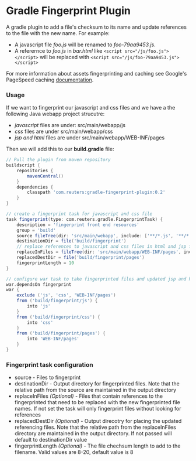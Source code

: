 # Gradle Fingerprint Plugin 

A gradle plugin to add a file's checksum to its name and update references to the file with the new name.
For example: 
* A javascript file *foo.js* will be renamed to *foo-79aa9453.js*.
* A referernce to *foo.js* in *bar.html* like `<script src="/js/foo.js"></script>` will be replaced with `<script src="/js/foo-79aa9453.js"></script>`

For more information about assets fingerprinting and caching see Google's PageSpeed caching [documentation](https://developers.google.com/speed/docs/best-practices/caching).

### Usage 
If we want to fingerprint our javascript and css files and we have a the following Java webapp project strucutre:
* *javascript* files are under: src/main/webapp/js
* *css* files are under src/main/webapp/css
* *jsp and html* files are under src/main/webapp/WEB-INF/pages

Then we will add this to our **build.gradle** file:

```groovy
// Pull the plugin from maven repository
buildscript {
    repositories {
        mavenCentral()
    }
    dependencies {
        classpath 'com.reuters:gradle-fingerprint-plugin:0.2'
    }
}

// create a fingerprint task for javascript and css file
task fingerprint(type: com.reuters.gradle.FingerprintTask) {
    description = 'fingerprint front end resources'
    group = 'build'
    source fileTree(dir: 'src/main/webapp', include: ['**/*.js', '**/*.css'])
    destinationDir = file('build/fingerprint')
    // replace references to javascript and css files in html and jsp files
    replaceInFiles = fileTree(dir: 'src/main/webapp/WEB-INF/pages', include: ['**/*.html', '**/*.jsp'])
    replacedDestDir = file('build/fingerprint/pages')
    fingerprintLength = 10
}

// configure war task to take fingerprinted files and updated jsp and html files
war.dependsOn fingerprint
war {
    exclude ('js', 'css', 'WEB-INF/pages')
    from ('build/fingerprint/js') {
        into 'js'
    }
    from ('build/fingerprint/css') {
        into 'css'
    }
    from ('build/fingerprint/pages') {
        into 'WEB-INF/pages'
    }
}
```

### Fingerprint task configuration
* source - Files to fingerprint
* destinationDir - Output directory for fingerprinted files. Note that the relative path from the source are maintained in the output directory
* replaceInFiles *(Optional)* - Files that contain references to the fingerprinted that need to be replaced with the new fingerprinted file names. If not set the task will only fingerprint files without looking for references
* replacedDestDir *(Optional)* - Output direcotry for placing the updated referencing files. Note that the relative path from the replaceInFiles directory are maintained in the output directory. If not passed will default to destinationDir value
* fingerprintLength *(Optional)* - The file chechsum length to add to the filename. Valid values are 8-20, default value is 8
